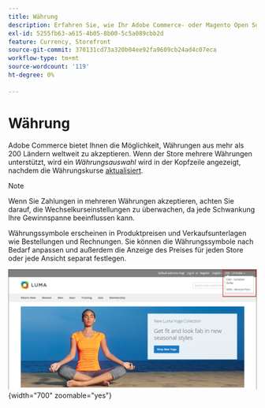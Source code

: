 ```yaml
---
title: Währung
description: Erfahren Sie, wie Ihr Adobe Commerce- oder Magento Open Source-Store mehrere Währungen unterstützen kann, um das Kundenerlebnis zu verbessern.
exl-id: 5255fb63-a615-4b05-8b00-5c5a089cbb2d
feature: Currency, Storefront
source-git-commit: 370131cd73a320b04ee92fa9609cb24ad4c07eca
workflow-type: tm+mt
source-wordcount: '119'
ht-degree: 0%

---
```


# Währung

Adobe Commerce bietet Ihnen die Möglichkeit, Währungen aus mehr als 200 Ländern weltweit zu akzeptieren. Wenn der Store mehrere Währungen unterstützt, wird ein _Währungsauswahl_ wird in der Kopfzeile angezeigt, nachdem die Währungskurse [aktualisiert](currency-update.md).

>[!NOTE]
>
>Wenn Sie Zahlungen in mehreren Währungen akzeptieren, achten Sie darauf, die Wechselkurseinstellungen zu überwachen, da jede Schwankung Ihre Gewinnspanne beeinflussen kann.

Währungssymbole erscheinen in Produktpreisen und Verkaufsunterlagen wie Bestellungen und Rechnungen. Sie können die Währungssymbole nach Bedarf anpassen und außerdem die Anzeige des Preises für jeden Store oder jede Ansicht separat festlegen.

![Beispiel-Storefront - Währungsauswahl](./assets/storefront-currency-chooser.png){width="700" zoomable="yes"}
